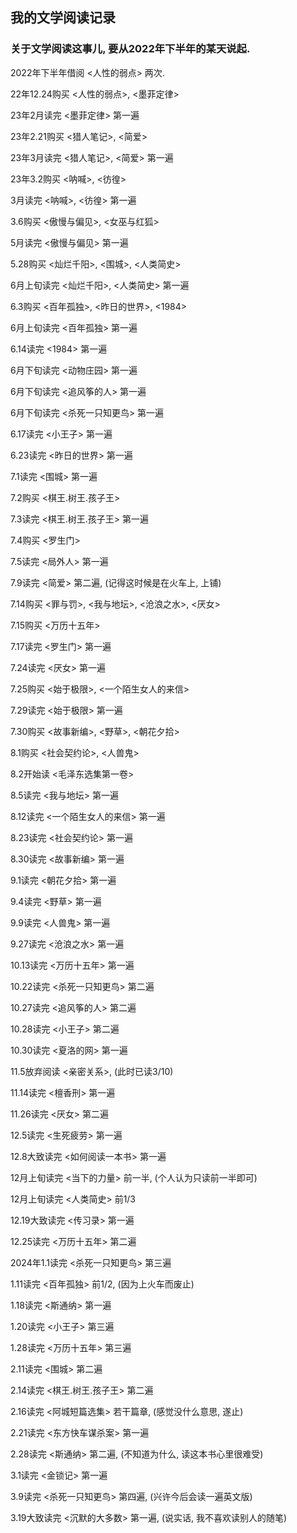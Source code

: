 ## 我的文学阅读记录

### 关于文学阅读这事儿, 要从2022年下半年的某天说起.

2022年下半年借阅 <人性的弱点> 两次.

22年12.24购买 <人性的弱点>, <墨菲定律>

23年2月读完 <墨菲定律> 第一遍

23年2.21购买 <猎人笔记>, <简爱>

23年3月读完 <猎人笔记>, <简爱> 第一遍

23年3.2购买 <呐喊>, <彷徨>

3月读完 <呐喊>, <彷徨> 第一遍

3.6购买 <傲慢与偏见>, <女巫与红狐>

5月读完 <傲慢与偏见> 第一遍

5.28购买 <灿烂千阳>, <围城>, <人类简史>

6月上旬读完 <灿烂千阳>, <人类简史> 第一遍

6.3购买 <百年孤独>, <昨日的世界>, <1984>

6月上旬读完 <百年孤独> 第一遍

6.14读完 <1984> 第一遍

6月下旬读完 <动物庄园> 第一遍

6月下旬读完 <追风筝的人> 第一遍

6月下旬读完 <杀死一只知更鸟> 第一遍

6.17读完 <小王子> 第一遍

6.23读完 <昨日的世界> 第一遍

7.1读完 <围城> 第一遍

7.2购买 <棋王.树王.孩子王> 

7.3读完 <棋王.树王.孩子王> 第一遍

7.4购买 <罗生门>

7.5读完 <局外人> 第一遍

7.9读完 <简爱> 第二遍, (记得这时候是在火车上, 上铺)

7.14购买 <罪与罚>, <我与地坛>, <沧浪之水>, <厌女>

7.15购买 <万历十五年>

7.17读完 <罗生门> 第一遍

7.24读完 <厌女> 第一遍

7.25购买 <始于极限>, <一个陌生女人的来信>

7.29读完 <始于极限> 第一遍

7.30购买 <故事新编>, <野草>, <朝花夕拾>

8.1购买 <社会契约论>, <人兽鬼>

8.2开始读 <毛泽东选集第一卷>

8.5读完 <我与地坛> 第一遍

8.12读完 <一个陌生女人的来信> 第一遍

8.23读完 <社会契约论> 第一遍

8.30读完 <故事新编> 第一遍

9.1读完 <朝花夕拾> 第一遍

9.4读完 <野草> 第一遍

9.9读完 <人兽鬼> 第一遍

9.27读完 <沧浪之水> 第一遍

10.13读完 <万历十五年> 第一遍

10.22读完 <杀死一只知更鸟> 第二遍

10.27读完 <追风筝的人> 第二遍

10.28读完 <小王子> 第二遍

10.30读完 <夏洛的网> 第一遍

11.5放弃阅读 <亲密关系>, (此时已读3/10)

11.14读完 <檀香刑> 第一遍

11.26读完 <厌女> 第二遍

12.5读完 <生死疲劳> 第一遍

12.8大致读完 <如何阅读一本书> 第一遍

12月上旬读完 <当下的力量> 前一半, (个人认为只读前一半即可)

12月上旬读完 <人类简史> 前1/3

12.19大致读完 <传习录> 第一遍

12.25读完 <万历十五年> 第二遍

2024年1.1读完 <杀死一只知更鸟> 第三遍

1.11读完 <百年孤独> 前1/2, (因为上火车而废止)

1.18读完 <斯通纳> 第一遍

1.20读完 <小王子> 第三遍

1.28读完 <万历十五年> 第三遍

2.11读完 <围城> 第二遍

2.14读完 <棋王.树王.孩子王> 第二遍

2.16读完 <阿城短篇选集> 若干篇章, (感觉没什么意思, 遂止)

2.21读完 <东方快车谋杀案> 第一遍

2.28读完 <斯通纳> 第二遍, (不知道为什么, 读这本书心里很难受)

3.1读完 <金锁记> 第一遍

3.9读完 <杀死一只知更鸟> 第四遍, (兴许今后会读一遍英文版)

3.19大致读完 <沉默的大多数> 第一遍, (说实话, 我不喜欢读别人的随笔)

